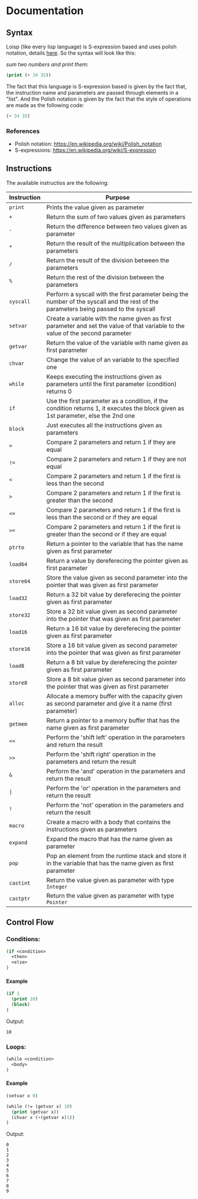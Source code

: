 # Documentation

## Syntax

Loisp (like every lisp language) is S-expression based and uses polish notation, details [here](https://en.wikipedia.org/wiki/Polish_notation). So the syntax will look like this:

*sum two numbers and print them*:
```lisp
(print (+ 34 35))
```

The fact that this language is S-expression based is given by the fact that, the instruction name and parameters are passed through elements in a "list". And the Polish notation is given by the fact that the style of operations are made as the following code:

```lisp
(+ 34 35)
```

### References

- Polish notation: https://en.wikipedia.org/wiki/Polish_notation
- S-expressions: https://en.wikipedia.org/wiki/S-expression

## Instructions

The available instructios are the following:

| Instruction         | Purpose                                                                                                                               |
|---------------------|---------------------------------------------------------------------------------------------------------------------------------------|
| `print`             | Prints the value given as parameter                                                                                                   |
| `+`                 | Return the sum of two values given as parameters                                                                                      |
| `-`                 | Return the difference between two values given as parameter                                                                           |
| `*`                 | Return the result of the multiplication between the parameters                                                                        |
| `/`                 | Return the result of the division between the parameters                                                                              |
| `%`                 | Return the rest of the division between the parameters                                                                                |
| `syscall`           | Perform a syscall with the first parameter being the number of the syscall and the rest of the parameters being passed to the syscall |
| `setvar`            | Create a variable with the name given as first parameter and set the value of that variable to the value of the second parameter      |
| `getvar`            | Return the value of the variable with name given as first parameter                                                                   |
| `chvar`             | Change the value of an variable to the specified one                                                                                  |
| `while`             | Keeps executing the instructions given as parameters until the first parameter (condition) returns 0                                  |
| `if`                | Use the first parameter as a condition, if the condition returns 1, it executes the block given as 1st parameter, else the 2nd one    |
| `block`             | Just executes all the instructions given as parameters                                                                                |
| `=`                 | Compare 2 parameters and return 1 if they are equal                                                                                   |
| `!=`                | Compare 2 parameters and return 1 if they are not equal                                                                               |
| `<`                 | Compare 2 parameters and return 1 if the first is less than the second                                                                |
| `>`                 | Compare 2 parameters and return 1 if the first is greater than the second                                                             |
| `<=`                | Compare 2 parameters and return 1 if the first is less than the second or if they are equal                                           |
| `>=`                | Compare 2 parameters and return 1 if the first is greater than the second or if they are equal                                        |
| `ptrto`             | Return a pointer to the variable that has the name given as first parameter                                                           |
| `load64`            | Return a value by dereferecing the pointer given as first parameter                                                                   |
| `store64`           | Store the value given as second parameter into the pointer that was given as first parameter                                          |
| `load32`            | Return a 32 bit value by dereferecing the pointer given as first parameter                                                            |
| `store32`           | Store a 32 bit value given as second parameter into the pointer that was given as first parameter                                     |
| `load16`            | Return a 16 bit value by dereferecing the pointer given as first parameter                                                            |
| `store16`           | Store a 16 bit value given as second parameter into the pointer that was given as first parameter                                     |
| `load8`             | Return a 8 bit value by dereferecing the pointer given as first parameter                                                             |
| `store8`            | Store a 8 bit value given as second parameter into the pointer that was given as first parameter                                      |
| `alloc`             | Allocate a memory buffer with the capacity given as second parameter and give it a name (first parameter)                             |
| `getmem`            | Return a pointer to a memory buffer that has the name given as first parameter                                                        |
| `<<`                | Perform the 'shift left' operation in the parameters and return the result                                                            |
| `>>`                | Perform the 'shift right' operation in the parameters and return the result                                                           |
| `&`                 | Perform the 'and' operation in the parameters and return the result                                                                   |
| <code>&#124;</code> | Perform the 'or' operation in the parameters and return the result                                                                    |
| `!`                 | Perform the 'not' operation in the parameters and return the result                                                                   |
| `macro`             | Create a macro with a body that contains the instructions given as parameters                                                         |
| `expand`            | Expand the macro that has the name given as parameter                                                                                 |
| `pop`               | Pop an element from the runtime stack and store it in the variable that has the name given as first parameter                         |
| `castint`           | Return the value given as parameter with type `Integer`                                                                               |
| `castptr`           | Return the value given as parameter with type `Pointer`                                                                               |

## Control Flow

### Conditions:

```lisp
(if <condition>
  <then>
  <else>
)
```

#### Example

```lisp
(if 1
  (print 10)
  (block)
)
```
Output:

```console
10
```

### Loops:

```lisp
(while <condition>
  <body>
)
```
#### Example

```lisp
(setvar x 0)

(while (!= (getvar x) 10)
  (print (getvar x))
  (chvar x (+(getvar x)1))
)
```
Output:
```console
0
1
2
3
4
5
6
7
8
9
```
